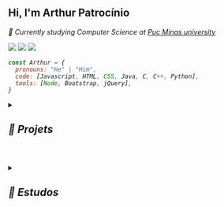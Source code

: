 <h2> Hi, I'm Arthur Patrocínio</h2>

<p><em>📖 Currently studying Computer Science at <a href="https://www.pucminas.br/unidade/coracao-eucaristico/ensino/graduacao/Paginas/Ciencia-da-Computacao.aspx">Puc Minas university</a> <em> <p>
  
<a href="https://www.linkedin.com/in/arthur-patrocinio-neves/" target="_blank" alt="LinkedIn">
  <img src="https://img.shields.io/badge/-Linkedin-191414?style=for-the-badge&amp;logo=Linkedin&amp;logoColor=1e7ad7&amp;link=https:https://www.linkedin.com/in/arthur-patrocinio-neves/"></a>

  <a href="mailto:patrocinio.n.arthur@gmail.com" target="_blank" alt="Gmail">
  <img src= "https://img.shields.io/badge/-Gmail-191414?style=for-the-badge&amp;logo=Gmail&amp;logoColor=d71e34&amp;link=mailto:patrocinio.n.arthur@gmail.com"></a>

 <a href="https://www.instagram.com/arthur.p.neves/" target="_blank" alt="Gmail">
  <img src= "https://img.shields.io/badge/Instagram-191414?style=for-the-badge&logo=instagram&logoColor=white"></a>


```javascript
const Arthur = {
  pronouns: "He" | "Him",
  code: [Javascript, HTML, CSS, Java, C, C++, Python],
  tools: [Node, Bootstrap, jQuery],
}
```

<details>
  <summary><h2>👾 Projets</h2></summary>

  <details>
    <summary><h3>🏫 Puc Minas</h3></summary>

  - [MoodMonitor](https://github.com/ArthurPNeves/MoodMonitor) - Flutter app emotions dairy
  - [Ajudinha](https://github.com/ArthurPNeves/Ajudinha-TIAW-master.git) - Website designed to help elderly people use technology.
  - [Last-Stand](https://github.com/ArthurPNeves/Last-Stand.git) - Game Shot'em (vampire survivor like) 
  - [MiniPaint](https://github.com/ArthurPNeves/miniPaint) - MiniPaint { back = c++; front = js;}
  - [OnePieceFinder2000](https://github.com/ArthurPNeves/TI6OnePieceFinder2000) - Website with a Python backend designed to locate the exact frame from a show
  - [MediceBox](https://github.com/ArthurPNeves/projeto_caixa_medicamentos) - Flutter app for configuring an Arduino-based medicine box to assist elderly users
  
  </details>

  <details>
    <summary><h3>🎓 Epitech</h3></summary>

  - [Tekspice-Epitech](https://github.com/ArthurPNeves/Tekspice-Epitech)
  - [Arcade-Epitech](https://github.com/ArthurPNeves/Arcade-Epitech)
  - [Raytracer-Epitech](https://github.com/ArthurPNeves/Raytracer-Epitech)

  </details>

</details>

<h1></h1>

<details><summary><h2>📝 Estudos</h2></summary>
  
  - [Estudos Faculdade](https://github.com/ArthurPNeves/Estudos)
</details>
